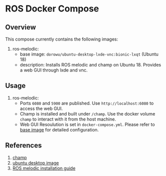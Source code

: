 # ROS Docker Compose
## Overview
This compose currently contains the following images:
1. ros-melodic:
    - base image: `dorowu/ubuntu-desktop-lxde-vnc:bionic-lxqt` (Ubuntu 18)
    - description: Installs ROS melodic and champ on Ubuntu 18. Provides a web GUI through lxde and vnc.
## Usage
1. ros-melodic:
    - Ports `6080` and `5900` are published. Use `http://localhost:6080` to access the web GUI.
    - Champ is installed and built under `/champ`. Use the docker volume `champ` to interact with it from the host machine.
    - Web GUI Resoulution is set in `docker-compose.yml`. Please refer to [base image](https://hub.docker.com/r/dorowu/ubuntu-desktop-lxde-vnc/) for detailed configuration.
## References
1. [champ](https://github.com/chvmp/champ)
2. [ubuntu desktop image](https://hub.docker.com/r/dorowu/ubuntu-desktop-lxde-vnc/)
3. [ROS melodic installation guide](https://wiki.ros.org/melodic/Installation/Ubuntu)
